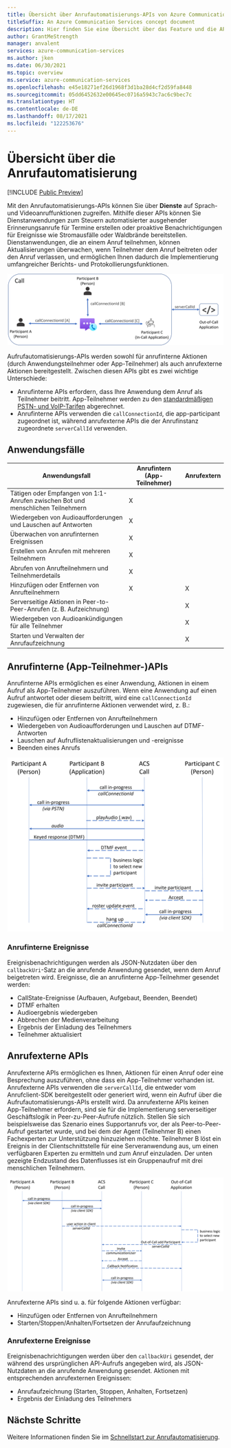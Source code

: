```yaml
---
title: Übersicht über Anrufautomatisierungs-APIs von Azure Communication Services
titleSuffix: An Azure Communication Services concept document
description: Hier finden Sie eine Übersicht über das Feature und die APIs für die Anrufautomatisierung.
author: GrantMeStrength
manager: anvalent
services: azure-communication-services
ms.author: jken
ms.date: 06/30/2021
ms.topic: overview
ms.service: azure-communication-services
ms.openlocfilehash: e45e18271ef26d1968f3d1ba28d4cf2d59fa8448
ms.sourcegitcommit: 05dd6452632e00645ec0716a5943c7ac6c9bec7c
ms.translationtype: HT
ms.contentlocale: de-DE
ms.lasthandoff: 08/17/2021
ms.locfileid: "122253676"
---
```

# <a name="call-automation-overview"></a>Übersicht über die Anrufautomatisierung

[!INCLUDE [Public Preview](../../includes/public-preview-include-document.md)]

Mit den Anrufautomatisierungs-APIs können Sie über **Dienste** auf Sprach- und Videoanruffunktionen zugreifen. Mithilfe dieser APIs können Sie Dienstanwendungen zum Steuern automatisierter ausgehender Erinnerungsanrufe für Termine erstellen oder proaktive Benachrichtigungen für Ereignisse wie Stromausfälle oder Waldbrände bereitstellen. Dienstanwendungen, die an einem Anruf teilnehmen, können Aktualisierungen überwachen, wenn Teilnehmer dem Anruf beitreten oder den Anruf verlassen, und ermöglichen Ihnen dadurch die Implementierung umfangreicher Berichts- und Protokollierungsfunktionen.

![Anrufinterne und -externe Apps](../media/call-automation-apps.png)

Aufrufautomatisierungs-APIs werden sowohl für anrufinterne Aktionen (durch Anwendungsteilnehmer oder App-Teilnehmer) als auch anrufexterne Aktionen bereitgestellt. Zwischen diesen APIs gibt es zwei wichtige Unterschiede:
- Anrufinterne APIs erfordern, dass Ihre Anwendung dem Anruf als Teilnehmer beitritt. App-Teilnehmer werden zu den [standardmäßigen PSTN- und VoIP-Tarifen](https://azure.microsoft.com/pricing/details/communication-services/) abgerechnet.
- Anrufinterne APIs verwenden die `callConnectionId`, die app-participant zugeordnet ist, während anrufexterne APIs die der Anrufinstanz zugeordnete `serverCallId` verwenden. 

## <a name="use-cases"></a>Anwendungsfälle
| Anwendungsfall                                                       | Anrufintern (App-Teilnehmer) | Anrufextern   |
| ---------------------------------------------------------------| ------------------------- | ------------- |
| Tätigen oder Empfangen von 1:1-Anrufen zwischen Bot und menschlichen Teilnehmern  | X                         |               |
| Wiedergeben von Audioaufforderungen und Lauschen auf Antworten                    | X                         |               |
| Überwachen von anrufinternen Ereignissen                                         | X                         |               |
| Erstellen von Anrufen mit mehreren Teilnehmern                        | X                         |               |
| Abrufen von Anrufteilnehmern und Teilnehmerdetails                  | X                         |               |
| Hinzufügen oder Entfernen von Anrufteilnehmern                                | X                         | X             |
| Serverseitige Aktionen in Peer-to-Peer-Anrufen (z. B. Aufzeichnung)     |                           | X             |
| Wiedergeben von Audioankündigungen für alle Teilnehmer                   |                           | X             |
| Starten und Verwalten der Anrufaufzeichnung                                |                           | X             |

## <a name="in-call-app-participant-apis"></a>Anrufinterne (App-Teilnehmer-)APIs

Anrufinterne APIs ermöglichen es einer Anwendung, Aktionen in einem Aufruf als App-Teilnehmer auszuführen. Wenn eine Anwendung auf einen Aufruf antwortet oder diesem beitritt, wird eine `callConnectionId` zugewiesen, die für anrufinterne Aktionen verwendet wird, z. B.:
- Hinzufügen oder Entfernen von Anrufteilnehmern
- Wiedergeben von Audioaufforderungen und Lauschen auf DTMF-Antworten
- Lauschen auf Aufruflistenaktualisierungen und -ereignisse
- Beenden eines Anrufs

![Anrufinterne Anwendung](../media/call-automation-in-call.png)

### <a name="in-call-events"></a>Anrufinterne Ereignisse
Ereignisbenachrichtigungen werden als JSON-Nutzdaten über den `callbackUri`-Satz an die anrufende Anwendung gesendet, wenn dem Anruf beigetreten wird. Ereignisse, die an anrufinterne App-Teilnehmer gesendet werden:
- CallState-Ereignisse (Aufbauen, Aufgebaut, Beenden, Beendet)
- DTMF erhalten
- Audioergebnis wiedergeben
- Abbrechen der Medienverarbeitung
- Ergebnis der Einladung des Teilnehmers
- Teilnehmer aktualisiert

## <a name="out-of-call-apis"></a>Anrufexterne APIs
Anrufexterne APIs ermöglichen es Ihnen, Aktionen für einen Anruf oder eine Besprechung auszuführen, ohne dass ein App-Teilnehmer vorhanden ist. Anrufexterne APIs verwenden die `serverCallId`, die entweder vom Anrufclient-SDK bereitgestellt oder generiert wird, wenn ein Aufruf über die Aufrufautomatisierungs-APIs erstellt wird. Da anrufexterne APIs keinen App-Teilnehmer erfordern, sind sie für die Implementierung serverseitiger Geschäftslogik in Peer-zu-Peer-Aufrufe nützlich. Stellen Sie sich beispielsweise das Szenario eines Supportanrufs vor, der als Peer-to-Peer-Aufruf gestartet wurde, und bei dem der Agent (Teilnehmer B) einen Fachexperten zur Unterstützung hinzuziehen möchte. Teilnehmer B löst ein Ereignis in der Clientschnittstelle für eine Serveranwendung aus, um einen verfügbaren Experten zu ermitteln und zum Anruf einzuladen. Der unten gezeigte Endzustand des Datenflusses ist ein Gruppenaufruf mit drei menschlichen Teilnehmern.

![Anrufexterne Anwendung](../media/call-automation-out-of-call.png)

Anrufexterne APIs sind u. a. für folgende Aktionen verfügbar:
- Hinzufügen oder Entfernen von Anrufteilnehmern
- Starten/Stoppen/Anhalten/Fortsetzen der Anrufaufzeichnung
                                                       
### <a name="out-of-call-events"></a>Anrufexterne Ereignisse
Ereignisbenachrichtigungen werden über den `callbackUri` gesendet, der während des ursprünglichen API-Aufrufs angegeben wird, als JSON-Nutzdaten an die anrufende Anwendung gesendet. Aktionen mit entsprechenden anrufexternen Ereignissen:
- Anrufaufzeichnung (Starten, Stoppen, Anhalten, Fortsetzen)
- Ergebnis der Einladung des Teilnehmers

## <a name="next-steps"></a>Nächste Schritte
Weitere Informationen finden Sie im [Schnellstart zur Anrufautomatisierung](../../quickstarts/voice-video-calling/call-automation-api-sample.md).
